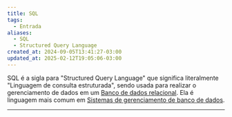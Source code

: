 ```yaml
---
title: SQL
tags:
  - Entrada
aliases:
  - SQL
  - Structured Query Language
created_at: 2024-09-05T13:41:27-03:00
updated_at: 2025-02-12T19:05:06-03:00
---
```



SQL é a sigla para "Structured Query Language" que significa literalmente "Linguagem de consulta estruturada", sendo usada para realizar o gerenciamento de dados em um [Banco de dados relacional](../atomo/Banco_de_dados_relacional.md). Ela é linguagem mais comum em [Sistemas de gerenciamento de banco de dados](../atomo/Sistemas_de_gerenciamento_de_banco_de_dados.md).

---

